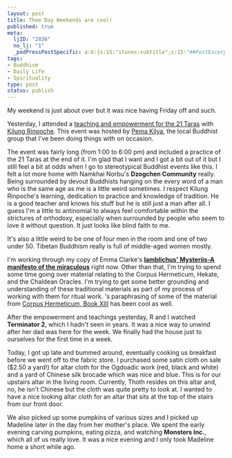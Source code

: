 ```yaml
--- 
layout: post
title: Thee Day Weekends are cool!
published: true
meta: 
  ljID: "2836"
  no_lj: "1"
  _podPressPostSpecific: a:6:{s:15:"itunes:subtitle";s:15:"##PostExcerpt##";s:14:"itunes:summary";s:15:"##PostExcerpt##";s:15:"itunes:keywords";s:17:"##WordPressCats##";s:13:"itunes:author";s:10:"##Global##";s:15:"itunes:explicit";s:7:"Default";s:12:"itunes:block";s:7:"Default";}
tags: 
- Buddhism
- Daily Life
- Spirituality
type: post
status: publish
---
```

My weekend is just about over but it was nice having Friday off and such.

Yesterday, I attended a <a href="http://www.pemakilaya.org/calendar/printable.php?Calendar=rootcalendar&amp;DateID=10/4/2003&amp;Repeatid=JD4HEqPlGsbKJuec9HJ8plSpg">teaching and empowerment for the 21 Taras</a> with <a href="http://www.pemakilaya.org/rinpoche/bio.php">Kilung Rinpoche</a>.  This event was hosted by <a href="http://www.pemakilaya.org">Pema Kilya</a>, the local Buddhist group that I've been doing things with on occasion.

The event was fairly long (from 1:00 to 6:00 pm) and included a practice of the 21 Taras at the end of it. I'm glad that I want and I got a bit out of it but I still feel a bit at odds when I go to stereotypical Buddhist events like this. I felt a lot more home with Namkhai Norbu's <strong>Dzogchen Community</strong> really. Being surrounded by devout Buddhists hanging on the every word of a man who is the same age as me is a little weird sometimes. I respect Kilung Rinpoche's learning, dedication to practice and knowledge of tradition. He is a good teacher and knows his stuff but he is still just a man after all. I guess I'm a little to antinomial to always feel comfortable within the strictures of orthodoxy, especially when surrounded by people who seem to love it without question. It just looks like blind faith to me.

It's also a little weird to be one of four men in the room and one of two under 50. Tibetan Buddhism really is full of middle-aged women mostly.

I'm working through my copy of Emma Clarke's <strong><a href="http://www.amazon.com/exec/obidos/tg/detail/-/075460408X/qid=1065417992">Iamblichus' Mysteriis-A manifesto of the miraculous</a></strong> right now. Other than that, I'm trying to spend some time going over material relating to the Corpus Hermeticum, Hekate, and the Chaldean Oracles. I'm trying to get some better grounding and understanding of these traditional materials as part of my process of working with them for ritual work. <lj user="paradoxosalpha">'s paraphrasing of some of the material from <a href="http://www.hermetic.com/texts/hermetica/hermes13.html">Corpus Hermeticum, Book XIII</a> has been cool as well.</lj>

After the empowerment and teachings yesterday, R and I watched <strong>Terminator 2</strong>, which I hadn't seen in years. It was a nice way to unwind after her dad was here for the week. We finally had the house just to ourselves for the first time in a week.

Today, I got up late and bummed around, eventually cooking us breakfast before we went off to the fabric store. I purchased some satin cloth on sale ($2.50 a yard!) for altar cloth for the Ogdoadic work (red, black and white) and a yard of Chinese silk brocade which was nice and blue. This is for our upstairs altar in the living room. Currently, Thoth resides on this altar and, no, he isn't Chinese but the cloth was quite pretty to look at. I wanted to have a nice looking altar cloth for an altar that sits at the top of the stairs from our front door.

We also picked up some pumpkins of various sizes and I picked up Madeline later in the day from her mother's place. We spent the early evening carving pumpkins, eating pizza, and watching <strong>Monsters Inc.</strong>, which all of us really love. It was a nice evening and I only took Madeline home a short while ago.

